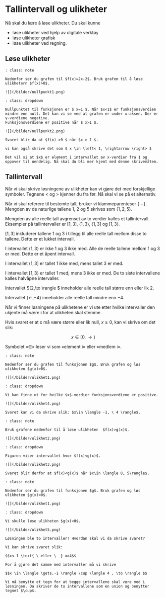 # Tallintervall og ulikheter

Nå skal du lære å løse ulikheter. Du skal kunne

* løse ulikheter ved hjelp av digitale verktøy
* løse ulikheter grafisk
* løse ulikheter ved regning.

## Løse ulikheter

```{admonition} Oppgave 1
: class: note

Nedenfor ser du grafen til $f(x)=2x-2$. Bruk grafen til å løse ulikhetern $f(x)>0$. 

![](/bilder/nullpunkt1.png)

```

```{admonition} Løsning  
: class: dropdown

Nullpunktet til funksjonen er $ x=1 $. Når $x<1$ er funksjonsverdien mindre enn null. Det kan vi se ved at grafen er under x-aksen. Der er y-verdiene negative. 
Funksjonsverdiene er positive når $ x>1 $.

![](/bilder/nullpunkt2.png)

Svaret blir da at $f(x) >0 $ når $x > 1 $.

vi kan også skrive det som $ x \in \left< 1, \rightarrow \right> $

Det vil si at $x$ er element i intervallet av x-verdier fra 1 og oppover til uendelig. Nå skal du bli mer kjent med denne skrivemåten.

```

## Tallintervall

Når vi skal skrive løsningene av ulikheter kan vi gjøre det med forskjellige symboler. Tegnene < og > kjenner du fra før. Nå skal vi se på et alternativ.

Når vi skal referere til bestemte tall, bruker vi klammeparenteser $\{\cdots\}$. Mengden av de naturlige tallene $1$, $2$ og $5$ skrives som $\{1,2,5\}$.

Mengden av alle reelle tall avgrenset av to verdier kalles et tallintervall. Eksempler på tallintervaller er $[1,3]$, $\langle 1,3\rangle$, $\langle 1,3]$ og $[1,3\rangle$. 

$[1,3]$ inkluderer tallene $1$ og $3$ i tillegg til alle reelle tall mellom disse to tallene. Dette er et lukket intervall.

I intervallet $\langle 1,3\rangle$ er ikke  $1$ og $3$ ikke med. Alle de reelle tallene mellom $1$ og $3$ er med. Dette er et åpent intervall. 

I intervallet $\langle 1,3]$ er tallet $1$ ikke med, mens tallet $3$ er med.

I intervallet  $[1,3\rangle$ er tallet $1$ med, mens $3$ ikke er med. De to siste intervallene kalles halvåpne intervaller.  

Intervallet $[2,\to \rangle $ inneholder alle reelle tall større enn eller lik $2$.

Intervallet $\langle \gets, -4 \rangle$ inneholder alle reelle tall mindre enn $−4$.

Når vi finner løsningene på ulikhetene er vi ute etter hvilke intervaller den ukjente må være i for at ulikheten skal stemme.

Hvis svaret er at x må være større eller lik null, $x \geq 0$, kan vi skrive om det slik: 

$$x \in [0,\to \rangle $$

Symbolet «$\in$» leser vi som «element i» eller «medlem i».


```{admonition} Oppgave 4
: class: note

Nedenfor ser du grafen til funksjonen $g$. Bruk grafen og løs ulikheten $g(x)>0$. 

![](/bilder/ulikhet1.png)

```

```{admonition} Løsning
: class: dropdown

Vi kan finne ut for hvilke $x$-verdier funksjonsverdiene er positive. 

![](/bilder/ulikhet4.png)

Svaret kan vi da skrive slik: $x\in \langle -1, \ 4 \rangle$. 
```

```{admonition} Oppgave 3
: class: note

Bruk grafene nedenfor til å løse ulikheten  $f(x)>g(x)$. 

![](/bilder/ulikhet2.png)

```

```{admonition} Løsning
: class: dropdown

Figuren viser intervallet hvor $f(x)<g(x)$. 

![](/bilder/ulikhet3.png)

Svaret blir derfor at $f(x)<g(x)$ når $x\in \langle 0, 5\rangle$. 

```

```{admonition} Oppgave 2
: class: note

Nedenfor ser du grafen til funksjonen $g$. Bruk grafen og løs ulikheten $g(x)<0$. 

![](/bilder/ulikhet1.png)

```


```{admonition} Løsning
: class: dropdown

Vi skulle løse ulikheten $g(x)<0$. 

![](/bilder/ulikhet5.png)

Løsningen ble to intervaller! Hvordan skal vi da skrive svaret?

Vi kan skrive svaret slik:

$$x<-1 \text{ \ eller \  } x>4$$

For å gjøre det samme med intervaller må vi skrive

$$x \in \langle \gets,-1 \rangle \cup \langle 4 , \to \rangle $$

Vi må benytte et tegn for at begge intervallene skal være med i løsningen. Da skriver de to intervallene som en union og benytter tegnet $\cup$.

```


